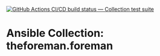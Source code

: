 [![GitHub Actions CI/CD build status — Collection test suite](https://github.com/ansible-collection-migration/theforeman.foreman/workflows/Collection%20test%20suite/badge.svg?branch=master)](https://github.com/ansible-collection-migration/theforeman.foreman/actions?query=workflow%3A%22Collection%20test%20suite%22)

Ansible Collection: theforeman.foreman
=================================================